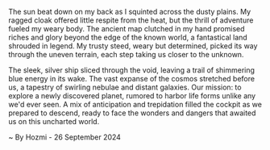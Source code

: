 
The sun beat down on my back as I squinted across the dusty plains. My ragged cloak offered little respite from the heat, but the thrill of adventure fueled my weary body.  The ancient map clutched in my hand promised riches and glory beyond the edge of the known world, a fantastical land shrouded in legend.  My trusty steed, weary but determined, picked its way through the uneven terrain, each step taking us closer to the unknown. 

The sleek, silver ship sliced through the void, leaving a trail of shimmering blue energy in its wake. The vast expanse of the cosmos stretched before us, a tapestry of swirling nebulae and distant galaxies. Our mission: to explore a newly discovered planet, rumored to harbor life forms unlike any we'd ever seen.  A mix of anticipation and trepidation filled the cockpit as we prepared to descend, ready to face the wonders and dangers that awaited us on this uncharted world. 

~ By Hozmi - 26 September 2024
